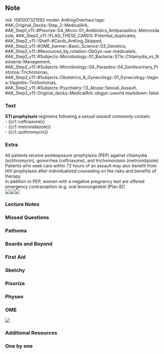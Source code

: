 ## Note
nid: 1581007321592
model: AnKingOverhaul
tags: #AK_Original_Decks::Step_2::MedicalArk, #AK_Step1_v11::#Pixorize::04_Micro::01_Antibiotics_Antiparasitics::Metronidazole, #AK_Step2_v11::!FLAG_THESE_CARDS::Potential_duplicates, #AK_Step2_v11::!Shelf::#Cards_AnKing_Skipped, #AK_Step2_v11::#OME_banner::Basic_Science::03_Genetics, #AK_Step2_v11::#Resources_by_rotation::ObGyn::uw::medicalark, #AK_Step2_v11::#Subjects::Microbiology::01_Bacteria::STIs::Chlamydia_vs_Neisseria::Management, #AK_Step2_v11::#Subjects::Microbiology::04_Parasites::04_Genitourinary_Protozoa::Trichomonas, #AK_Step2_v11::#Subjects::Obstetrics_&_Gynecology::01_Gynecology::Vagina::Vaginitis::Trichomonas, #AK_Step2_v11::#Subjects::Psychiatry::13_Abuse::Sexual_Assault, #AK_Step2_v11::Original_decks::MedicalArk::obgyn::uworld
markdown: false

### Text
<div style="">
  <b>STI prophylaxis</b> regimens following a <i>sexual assault</i>
  commonly contain:
</div>
<div style=""></div>
<div style="">
  - {{c1::ceftriaxone}}
</div>
<div style="">
  - {{c1::metronidazole}}
</div>
<div style="">
  - {{c1::azithromycin}}
</div>

### Extra
<div>
  All patients receive postexposure prophylaxis (PEP) against
  chlamydia (azithromycin), gonorrhea (ceftriaxone), and
  trichomoniasis (metronidazole)
</div>
<div>
  Patients who seek care within 72 hours of an assault may also
  benefit from HIV prophylaxis after individualized counseling on
  the risks and benefits of therapy
</div>
<div>
  In addition to PEP, women with a negative pregnancy test are
  offered emergency contraception (e.g. oral levonorgestrel [Plan
  B])
</div><img src=
"paste-520005efb83f43a7a7f221058909aacc725129dc.jpg"><img src=
"paste-3c1e204dbf0cd6d5ffdf972618c02b4dc9db0cef.jpg"><img src=
"paste-9cc3f3aca0b14a7150253ad3a217b8b421bef706.jpg">

### Lecture Notes


### Missed Questions


### Pathoma


### Boards and Beyond


### First Aid


### Sketchy


### Pixorize


### Physeo


### OME
<div class="ome-widget">
  <a href="https://onlinemeded.org/spa/obgyn?ref=anki"><img src=
  "_OME_AnkiFlashcards_Topic_1.png"></a>
</div>

### Additional Resources


### One by one

